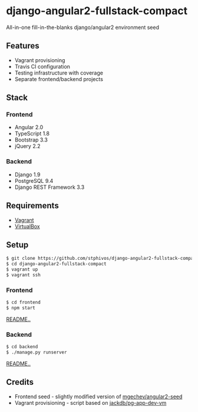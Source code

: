 # django-angular2-fullstack-compact
All-in-one fill-in-the-blanks django/angular2 environment seed

## Features
* Vagrant provisioning
* Travis CI configuration
* Testing infrastructure with coverage
* Separate frontend/backend projects

## Stack

### Frontend
* Angular 2.0
* TypeScript 1.8
* Bootstrap 3.3
* jQuery 2.2

### Backend
* Django 1.9
* PostgreSQL 9.4
* Django REST Framework 3.3

## Requirements
* [Vagrant](https://www.vagrantup.com/docs/installation/)
* [VirtualBox](https://www.virtualbox.org/wiki/Downloads)

## Setup
```bash
$ git clone https://github.com/stphivos/django-angular2-fullstack-compact
$ cd django-angular2-fullstack-compact
$ vagrant up
$ vagrant ssh
```

### Frontend
```bash
$ cd frontend
$ npm start
```
[README..](frontend/README.md)

### Backend
```bash
$ cd backend
$ ./manage.py runserver
```
[README..](backend/README.md)

## Credits
* Frontend seed - slightly modified version of [mgechev/angular2-seed](https://github.com/mgechev/angular2-seed)
* Vagrant provisioning - script based on [jackdb/pg-app-dev-vm](https://github.com/jackdb/pg-app-dev-vm)
